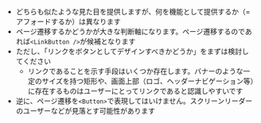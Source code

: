- どちらも似たような見た目を提供しますが、何を機能として提供するか（=アフォードするか）は異なります
- ページ遷移するかどうかが大きな判断軸になります。ページ遷移するのであれば`<LinkButton />`が候補となります
- ただし、「リンクをボタンとしてデザインすべきかどうか」をまずは検討してください
  - リンクであることを示す手段はいくつか存在します。バナーのような一定のサイズを持つ矩形や、画面上部（ロゴ、ヘッダーナビゲーション等）に存在するものはユーザーにとってリンクであると認識しやすいです
- 逆に、ページ遷移を`<Button>`で表現してはいけません。スクリーンリーダーのユーザーなどが見落とす可能性があります